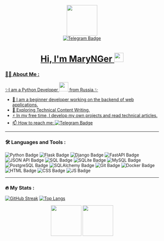 <div id="header" align="center">
<img src="https://i.giphy.com/media/v1.Y2lkPTc5MGI3NjExNzh2MWRsdWRsZmlxb24xODA0M3ZoaTg3bzhuemRoZ2Y2Y3I5dmF3cCZlcD12MV9pbnRlcm5hbF9naWZfYnlfaWQmY3Q9dHM/qUABlXKRRvfQobzIXp/giphy.gif" width="100"/>
<div id="badges">
  <a href="https://t.me/Your_4_Mind">
    <img src="https://img.shields.io/badge/Telegram-blue?logo=telegram&logoColor=white&style=for-the-badge" alt="Telegram Badge"/>
<!--   </a>
    <a href="https://vk.com/id198607974">
    <img src="https://img.shields.io/badge/VK-blue?logo=vk&logoColor=white&style=for-the-badge" alt="VK Badge"/>
  </a> -->
</div>
<img src="https://komarev.com/ghpvc/?username=MaryNGer&style=flat-square&color=blue" alt=""/>
<h1>
  Hi, I'm MaryNGer
  <img src="https://media.giphy.com/media/hvRJCLFzcasrR4ia7z/giphy.gif" width="30px"/>
</h1>
</div>

### :woman_technologist: About Me :
✨I am a Python Developer <img src="https://media.giphy.com/media/WUlplcMpOCEmTGBtBW/giphy.gif" width="30"> from Russia.✨

- :telescope: I am a beginner developer working on the backend of web applications.
- :seedling: Exploring Technical Content Writing.
- :zap: In my free time, I develop my own projects and read technical articles.
- :mailbox: How to reach me: [![Telegram Badge](https://img.shields.io/badge/-Mary-blue?style=flat&logo=Telegram&logoColor=white)](https://t.me/Your_4_Mind)

---

### :hammer_and_wrench: Languages and Tools :

![Python Badge](https://img.shields.io/badge/Python-3776AB?style=for-the-badge&logo=python&logoColor=white)
![Flask Badge](https://img.shields.io/badge/Flask-000000?style=for-the-badge&logo=flask&logoColor=white)
![Django Badge](https://img.shields.io/badge/Django-092E20?style=for-the-badge&logo=django&logoColor=white)
![FastAPI Badge](https://img.shields.io/badge/FastAPI-009688?style=for-the-badge&logo=fastapi&logoColor=white)
![JSON API Badge](https://img.shields.io/badge/JSON%20API-000000?style=for-the-badge&logo=json&logoColor=white)
![SQL Badge](https://img.shields.io/badge/SQL-4479A1?style=for-the-badge&logo=postgresql&logoColor=white)
![SQLite Badge](https://img.shields.io/badge/SQLite-003B57?style=for-the-badge&logo=sqlite&logoColor=white)
![MySQL Badge](https://img.shields.io/badge/MySQL-4479A1?style=for-the-badge&logo=mysql&logoColor=white)
![PostgreSQL Badge](https://img.shields.io/badge/PostgreSQL-336791?style=for-the-badge&logo=postgresql&logoColor=white)
![SQLAlchemy Badge](https://img.shields.io/badge/SQLAlchemy-FCA121?style=for-the-badge&logo=sqlalchemy&logoColor=white)
![Git Badge](https://img.shields.io/badge/Git-F05032?style=for-the-badge&logo=git&logoColor=white)
![Docker Badge](https://img.shields.io/badge/Docker-2496ED?style=for-the-badge&logo=docker&logoColor=white)
![HTML Badge](https://img.shields.io/badge/HTML-E34F26?style=for-the-badge&logo=html5&logoColor=white)
![CSS Badge](https://img.shields.io/badge/CSS-1572B6?style=for-the-badge&logo=css3&logoColor=white)
![JS Badge](https://img.shields.io/badge/JavaScript-F7DF1E?style=for-the-badge&logo=javascript&logoColor=black)

---

### :fire: My Stats :
[![GitHub Streak](http://github-readme-streak-stats.herokuapp.com?user=MaryNGer&theme=nightowl&date_format=j%20M%5B%20Y%5D&mode=weekly&card_height=100)](https://git.io/streak-stats)
[![Top Langs](https://github-readme-stats.vercel.app/api/top-langs/?username=MaryNGer&layout=compact&theme=cobalt)](https://github.com/anuraghazra/github-readme-stats)

<div align="center">
  <img src="https://i.giphy.com/media/v1.Y2lkPTc5MGI3NjExejQwZnUydWIzZmFwbXFoM2ZsM3c0bWZhM3o5a2Fhc2ZvbWVsOHNrYiZlcD12MV9pbnRlcm5hbF9naWZfYnlfaWQmY3Q9cw/AKjT5kDZMK4wsPXJPk/giphy.gif" width="100"/>
    <img src="https://i.giphy.com/media/v1.Y2lkPTc5MGI3NjExN3NzNjczZ2lqdWJnajBkamswanUzYmhlZ3JkanZmcTVtbnN3NHFwZyZlcD12MV9pbnRlcm5hbF9naWZfYnlfaWQmY3Q9cw/3kPDmoWdBpQPNhCnUG/giphy.gif" width="100"/>
</div>


<!--
**MaryNGer/MaryNGer** is a ✨ _special_ ✨ repository because its `README.md` (this file) appears on your GitHub profile.

Here are some ideas to get you started:

- 🔭 I’m currently working on ...
- 🌱 I’m currently learning ...
- 👯 I’m looking to collaborate on ...
- 🤔 I’m looking for help with ...
- 💬 Ask me about ...
- 📫 How to reach me: ...
- 😄 Pronouns: ...
- ⚡ Fun fact: ...
-->
